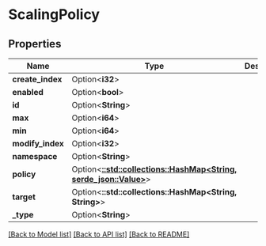 # ScalingPolicy

## Properties

Name | Type | Description | Notes
------------ | ------------- | ------------- | -------------
**create_index** | Option<**i32**> |  | [optional]
**enabled** | Option<**bool**> |  | [optional]
**id** | Option<**String**> |  | [optional]
**max** | Option<**i64**> |  | [optional]
**min** | Option<**i64**> |  | [optional]
**modify_index** | Option<**i32**> |  | [optional]
**namespace** | Option<**String**> |  | [optional]
**policy** | Option<[**::std::collections::HashMap<String, serde_json::Value>**](serde_json::Value.md)> |  | [optional]
**target** | Option<**::std::collections::HashMap<String, String>**> |  | [optional]
**_type** | Option<**String**> |  | [optional]

[[Back to Model list]](../README.md#documentation-for-models) [[Back to API list]](../README.md#documentation-for-api-endpoints) [[Back to README]](../README.md)


